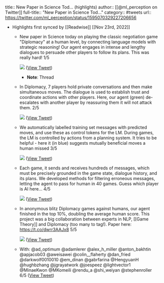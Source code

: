 title:: New Paper in Science Tod... (highlights)
author:: [[@ml_perception on Twitter]]
full-title:: "New Paper in Science Tod..."
category:: #tweets
url:: https://twitter.com/ml_perception/status/1595070329227206656

- Highlights first synced by [[Readwise]] [[Nov 23rd, 2022]]
	- New paper in Science today on playing the classic negotiation game "Diplomacy" at a human level, by connecting language models with strategic reasoning! Our agent engages in intense and lengthy dialogues to persuade other players to follow its plans. This was really hard! 1/5 
	  
	  ![](https://pbs.twimg.com/media/FiLPrbqacAA1l4B.jpg) ([View Tweet](https://twitter.com/ml_perception/status/1595070329227206656))
		- **Note**: Thread
	- In Diplomacy, 7 players hold private conversations and then make simultaneous moves. The dialogue is used to establish trust and coordinate actions with other players. Here, our agent (green) de-escalates with another player by reassuring them it will not attack them. 2/5 
	  
	  ![](https://pbs.twimg.com/media/FiJ9FjIaYAEi_Vh.jpg) ([View Tweet](https://twitter.com/ml_perception/status/1595070335321542657))
	- We automatically labelled training set messages with predicted moves, and use these as control tokens for the LM. During games, the LM is controlled by actions from a planning system. It tries to be helpful - here it (in blue) suggests mutually beneficial moves a human missed 3/5 
	  
	  ![](https://pbs.twimg.com/media/FiJ8FJ7acAEDq8E.png) ([View Tweet](https://twitter.com/ml_perception/status/1595070340837052417))
	- Each game, it sends and receives hundreds of messages, which must be precisely grounded in the game state, dialogue history, and its plans. We developed methods for filtering erroneous messages, letting the agent to pass for human in 40 games. Guess which player is AI here... 4/5 
	  
	  ![](https://pbs.twimg.com/media/FiKADMcaYAACYWM.jpg) ([View Tweet](https://twitter.com/ml_perception/status/1595070346348363777))
	- In anonymous blitz Diplomacy games against humans, our agent finished in the top 10%, doubling the average human score. This project was a big collaboration between experts in NLP, [[Game Theory]] and Diplomacy (too many to tag!). Paper here: https://t.co/dwrr3AAJx8 5/5 
	  
	  ![](https://pbs.twimg.com/media/FiKGW1jaAAAlJdw.jpg) ([View Tweet](https://twitter.com/ml_perception/status/1595070353063424000))
	- With:  @ad_optimum @adamlerer @alex_h_miller  @anton_bakhtin @apjacob03 @aweisawei  @colin__flaherty @dan_fried @darkwolf0010010  @em_dinan @gabrfarina @HengyuanH  @hughbzhang @jgrayatwork  @joespeez @lightvector1 @MinaeKwon  @MKomeili @rendu_a @shi_weiyan @stephenroller 6/5 ([View Tweet](https://twitter.com/ml_perception/status/1595097766363267073))